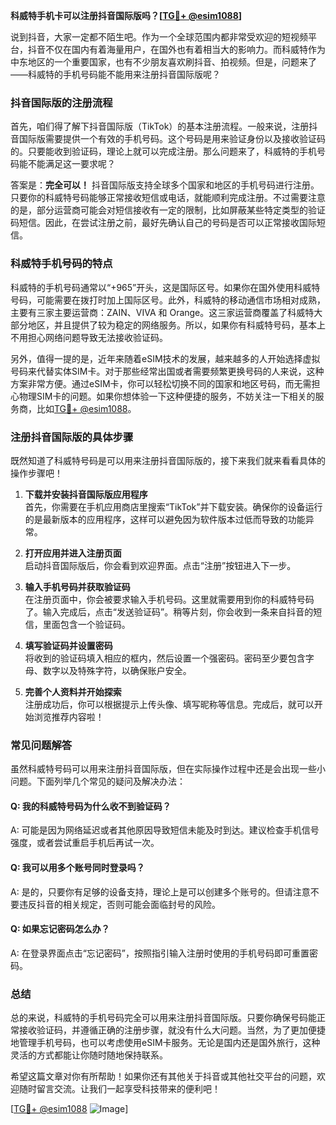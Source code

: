 **科威特手机卡可以注册抖音国际版吗？[[TG💪+ @esim1088](https://t.me/s/esim1088)]**

说到抖音，大家一定都不陌生吧。作为一个全球范围内都非常受欢迎的短视频平台，抖音不仅在国内有着海量用户，在国外也有着相当大的影响力。而科威特作为中东地区的一个重要国家，也有不少朋友喜欢刷抖音、拍视频。但是，问题来了——科威特的手机号码能不能用来注册抖音国际版呢？

### 抖音国际版的注册流程

首先，咱们得了解下抖音国际版（TikTok）的基本注册流程。一般来说，注册抖音国际版需要提供一个有效的手机号码。这个号码是用来验证身份以及接收验证码的。只要能收到验证码，理论上就可以完成注册。那么问题来了，科威特的手机号码能不能满足这一要求呢？

答案是：**完全可以！** 抖音国际版支持全球多个国家和地区的手机号码进行注册。只要你的科威特号码能够正常接收短信或电话，就能顺利完成注册。不过需要注意的是，部分运营商可能会对短信接收有一定的限制，比如屏蔽某些特定类型的验证码短信。因此，在尝试注册之前，最好先确认自己的号码是否可以正常接收国际短信。

### 科威特手机号码的特点

科威特的手机号码通常以“+965”开头，这是国际区号。如果你在国外使用科威特号码，可能需要在拨打时加上国际区号。此外，科威特的移动通信市场相对成熟，主要有三家主要运营商：ZAIN、VIVA 和 Orange。这三家运营商覆盖了科威特大部分地区，并且提供了较为稳定的网络服务。所以，如果你有科威特号码，基本上不用担心网络问题导致无法接收验证码。

另外，值得一提的是，近年来随着eSIM技术的发展，越来越多的人开始选择虚拟号码来代替实体SIM卡。对于那些经常出国或者需要频繁更换号码的人来说，这种方案非常方便。通过eSIM卡，你可以轻松切换不同的国家和地区号码，而无需担心物理SIM卡的问题。如果你想体验一下这种便捷的服务，不妨关注一下相关的服务商，比如[TG💪+ @esim1088](https://t.me/s/esim1088)。

### 注册抖音国际版的具体步骤

既然知道了科威特号码是可以用来注册抖音国际版的，接下来我们就来看看具体的操作步骤吧！

1. **下载并安装抖音国际版应用程序**  
   首先，你需要在手机应用商店里搜索“TikTok”并下载安装。确保你的设备运行的是最新版本的应用程序，这样可以避免因为软件版本过低而导致的功能异常。

2. **打开应用并进入注册页面**  
   启动抖音国际版后，你会看到欢迎界面。点击“注册”按钮进入下一步。

3. **输入手机号码并获取验证码**  
   在注册页面中，你会被要求输入手机号码。这里就需要用到你的科威特号码了。输入完成后，点击“发送验证码”。稍等片刻，你会收到一条来自抖音的短信，里面包含一个验证码。

4. **填写验证码并设置密码**  
   将收到的验证码填入相应的框内，然后设置一个强密码。密码至少要包含字母、数字以及特殊字符，以确保账户安全。

5. **完善个人资料并开始探索**  
   注册成功后，你可以根据提示上传头像、填写昵称等信息。完成后，就可以开始浏览推荐内容啦！

### 常见问题解答

虽然科威特号码可以用来注册抖音国际版，但在实际操作过程中还是会出现一些小问题。下面列举几个常见的疑问及解决办法：

#### Q: 我的科威特号码为什么收不到验证码？
A: 可能是因为网络延迟或者其他原因导致短信未能及时到达。建议检查手机信号强度，或者尝试重启手机后再试一次。

#### Q: 我可以用多个账号同时登录吗？
A: 是的，只要你有足够的设备支持，理论上是可以创建多个账号的。但请注意不要违反抖音的相关规定，否则可能会面临封号的风险。

#### Q: 如果忘记密码怎么办？
A: 在登录界面点击“忘记密码”，按照指引输入注册时使用的手机号码即可重置密码。

### 总结

总的来说，科威特的手机号码完全可以用来注册抖音国际版。只要你确保号码能正常接收验证码，并遵循正确的注册步骤，就没有什么大问题。当然，为了更加便捷地管理手机号码，也可以考虑使用eSIM卡服务。无论是国内还是国外旅行，这种灵活的方式都能让你随时随地保持联系。

希望这篇文章对你有所帮助！如果你还有其他关于抖音或其他社交平台的问题，欢迎随时留言交流。让我们一起享受科技带来的便利吧！

[[TG💪+ @esim1088](https://t.me/s/esim1088) ![Image](https://i.postimg.cc/4NQfJmqS/Snipaste-2025-05-13-00-14-12.png)]